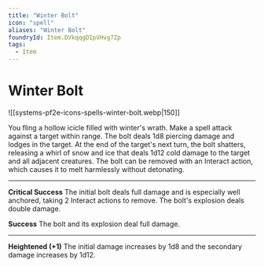 ```yaml
---
title: "Winter Bolt"
icon: "spell"
aliases: "Winter Bolt"
foundryId: Item.DVkqqgDIpVHvg7Zp
tags:
  - Item
---
```


# Winter Bolt
![[systems-pf2e-icons-spells-winter-bolt.webp|150]]

You fling a hollow icicle filled with winter's wrath. Make a spell attack against a target within range. The bolt deals 1d8 piercing damage and lodges in the target. At the end of the target's next turn, the bolt shatters, releasing a whirl of snow and ice that deals 1d12 cold damage to the target and all adjacent creatures. The bolt can be removed with an Interact action, which causes it to melt harmlessly without detonating.

* * *

**Critical Success** The initial bolt deals full damage and is especially well anchored, taking 2 Interact actions to remove. The bolt's explosion deals double damage.

**Success** The bolt and its explosion deal full damage.

* * *

**Heightened (+1)** The initial damage increases by 1d8 and the secondary damage increases by 1d12.
